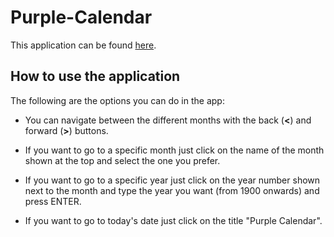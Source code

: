 # Purple-Calendar

This application can be found [here](https://purple-calendar.netlify.app/).

## How to use the application

The following are the options you can do in the app:

- You can navigate between the different months with the back (**<**) and forward (**>**) buttons.

- If you want to go to a specific month just click on the name of the month shown at the top and select the one you prefer. 

- If you want to go to a specific year just click on the year number shown next to the month and type the year you want (from 1900 onwards) and press ENTER. 

- If you want to go to today's date just click on the title "Purple Calendar".
